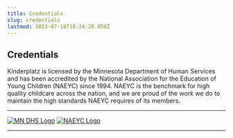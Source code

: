 ```yaml
---
title: Credentials
slug: credentials
lastmod: 2023-07-18T18:24:20.650Z
---
```

## Credentials

Kinderplatz is licensed by the Minnesota Department of Human Services and has been accredited by the National Association for the Education of Young Children (NAEYC) since 1994. NAEYC is the benchmark for high quality childcare across the nation, and we are proud of the work we do to maintain the high standards NAEYC requires of its members.

---

[![MN DHS Logo](/images/w450/logo/dhs-logo-rgb-color-1200x338-transparent.png)](https://mn.gov/dhs//)
[![NAEYC Logo](/images/w450/logo/naeyc-logo.png)](https://www.naeyc.org/)

---